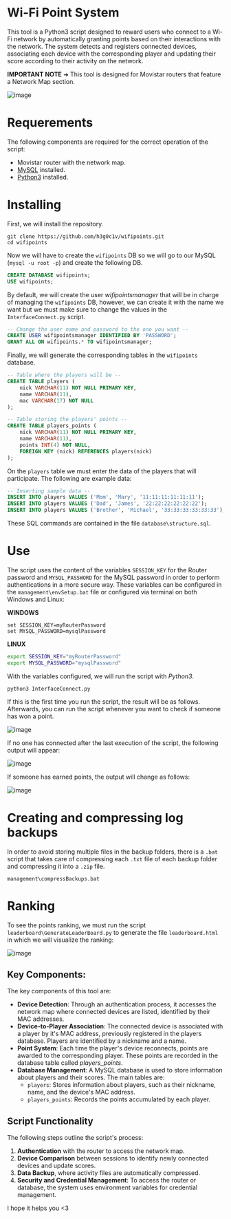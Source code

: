 # Wi-Fi Point System
This tool is a Python3 script designed to reward users who connect to a Wi-Fi network by automatically granting points based on their interactions with the network. The system detects and registers connected devices, associating each device with the corresponding player and updating their score according to their activity on the network.

**IMPORTANT NOTE** ➜ This tool is designed for Movistar routers that feature a Network Map section.

![image](https://github.com/user-attachments/assets/913f2f45-d851-4ddd-9752-d83180afcfe7)

# Requerements
The following components are required for the correct operation of the script:
- Movistar router with the network map.
- [MySQL](https://dev.mysql.com/downloads/) installed.
- [Python3](https://www.python.org/downloads/) installed.

# Installing
First, we will install the repository.

```CMD
git clone https://github.com/h3g0c1v/wifipoints.git
cd wifipoints
```

Now we will have to create the `wifipoints` DB so we will go to our MySQL (`mysql -u root -p`) and create the following DB.

```sql
CREATE DATABASE wifipoints;
USE wifipoints;
```

By default, we will create the user *wifipointsmanager* that will be in charge of managing the `wifipoints` DB, however, we can create it with the name we want but we must make sure to change the values in the `InterfaceConnect.py` script.

```sql
-- Change the user name and password to the one you want --
CREATE USER wifipointsmanager IDENTIFIED BY 'PASSWORD';
GRANT ALL ON wifipoints.* TO wifipointsmanager;
```

Finally, we will generate the corresponding tables in the `wifipoints` database.

```sql
-- Table where the players will be --
CREATE TABLE players (
	nick VARCHAR(11) NOT NULL PRIMARY KEY,
	name VARCHAR(11),
	mac VARCHAR(17) NOT NULL
);
```
```sql
-- Table storing the players' points --
CREATE TABLE players_points (
	nick VARCHAR(11) NOT NULL PRIMARY KEY,
	name VARCHAR(11),
	points INT(4) NOT NULL,
	FOREIGN KEY (nick) REFERENCES players(nick)
);
```

On the `players` table we must enter the data of the players that will participate. The following are example data:

```sql
-- Inserting sample data --
INSERT INTO players VALUES ('Mom', 'Mary', '11:11:11:11:11:11');
INSERT INTO players VALUES ('Dad', 'James', '22:22:22:22:22:22');
INSERT INTO players VALUES ('Brother', 'Michael', '33:33:33:33:33:33');
```

These SQL commands are contained in the file `database\structure.sql`.

# Use
The script uses the content of the variables `SESSION_KEY` for the Router password and `MYSQL_PASSWORD` for the MySQL password in order to perform authentications in a more secure way. These variables can be configured in the `management\envSetup.bat` file or configured via terminal on both Windows and Linux:

**WINDOWS**
```CMD
set SESSION_KEY=myRouterPassword
set MYSQL_PASSWORD=mysqlPassword
```

**LINUX**
```bash
export SESSION_KEY="myRouterPassword"
export MYSQL_PASSWORD="mysqlPassword"
```

With the variables configured, we will run the script with *Python3*.

```CMD
python3 InterfaceConnect.py
```

If this is the first time you run the script, the result will be as follows. Afterwards, you can run the script whenever you want to check if someone has won a point.

![image](https://github.com/user-attachments/assets/8eef03a9-053a-4f08-926d-5a0bfb8ed1a8)

If no one has connected after the last execution of the script, the following output will appear:

![image](https://github.com/user-attachments/assets/18fe4c1f-6721-414e-9252-4b74847a8ca9)

If someone has earned points, the output will change as follows:

![image](https://github.com/user-attachments/assets/3048b2cb-6417-4d09-8495-4ff6d356cdbb)

# Creating and compressing log backups
In order to avoid storing multiple files in the backup folders, there is a `.bat` script that takes care of compressing each `.txt` file of each backup folder and compressing it into a `.zip` file.

```CMD
management\compressBackups.bat
```

# Ranking
To see the points ranking, we must run the script `leaderboard\GenerateLeaderBoard.py` to generate the file `leaderboard.html` in which we will visualize the ranking:

![image](https://github.com/user-attachments/assets/29a4d990-f009-4275-909f-379815be6305)

## Key Components:
The key components of this tool are:
- **Device Detection**: Through an authentication process, it accesses the network map where connected devices are listed, identified by their MAC addresses.
- **Device-to-Player Association**: The connected device is associated with a player by it's MAC address, previously registered in the players database. Players are identified by a nickname and a name.
- **Point System**: Each time the player's device reconnects, points are awarded to the corresponding player. These points are recorded in the database table called *players_points*.
- **Database Management**: A MySQL database is used to store information about players and their scores. The main tables are:
  - `players`: Stores information about players, such as their nickname, name, and the device's MAC address.
  - `players_points`: Records the points accumulated by each player.

## Script Functionality
The following steps outline the script's process:
1. **Authentication** with the router to access the network map.
2. **Device Comparison** between sessions to identify newly connected devices and update scores.
3. **Data Backup**, where activity files are automatically compressed.
4. **Security and Credential Management**: To access the router or database, the system uses environment variables for credential management.

I hope it helps you <3
